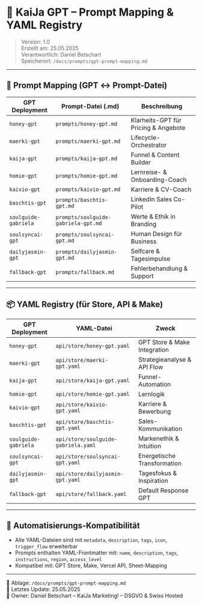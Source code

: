 # 🧠 KaiJa GPT – Prompt Mapping & YAML Registry

> Version: 1.0  
> Erstellt am: 25.05.2025  
> Verantwortlich: Daniel Betschart  
> Speicherort: `/docs/prompts/gpt-prompt-mapping.md`

---

## 🧠 Prompt Mapping (GPT ↔ Prompt-Datei)

| GPT Deployment        | Prompt-Datei (.md)                   | Beschreibung                          |
|-----------------------|--------------------------------------|---------------------------------------|
| `honey-gpt`           | `prompts/honey-gpt.md`              | Klarheits-GPT für Pricing & Angebote |
| `maerki-gpt`          | `prompts/maerki-gpt.md`             | Lifecycle-Orchestrator               |
| `kaija-gpt`           | `prompts/kaija-gpt.md`              | Funnel & Content Builder             |
| `homie-gpt`           | `prompts/homie-gpt.md`              | Lernreise- & Onboarding-Coach        |
| `kaivio-gpt`          | `prompts/kaivio-gpt.md`             | Karriere & CV-Coach                  |
| `baschtis-gpt`         | `prompts/baschtis-gpt.md`            | LinkedIn Sales Co-Pilot              |
| `soulguide-gabriela`  | `prompts/soulguide-gabriela-gpt.md` | Werte & Ethik in Branding            |
| `soulsyncai-gpt`      | `prompts/soulsyncai-gpt.md`         | Human Design für Business            |
| `dailyjasmin-gpt`     | `prompts/dailyjasmin-gpt.md`        | Selfcare & Tagesimpulse              |
| `fallback-gpt`        | `prompts/fallback.md`               | Fehlerbehandlung & Support           |

---

## 📦 YAML Registry (für Store, API & Make)

| GPT Deployment        | YAML-Datei                          | Zweck                            |
|-----------------------|-------------------------------------|----------------------------------|
| `honey-gpt`           | `api/store/honey-gpt.yaml`          | GPT Store & Make Integration     |
| `maerki-gpt`          | `api/store/maerki-gpt.yaml`         | Strategieanalyse & API Flow      |
| `kaija-gpt`           | `api/store/kaija-gpt.yaml`          | Funnel-Automation                |
| `homie-gpt`           | `api/store/homie-gpt.yaml`          | Lernlogik                        |
| `kaivio-gpt`          | `api/store/kaivio-gpt.yaml`         | Karriere & Bewerbung             |
| `baschtis-gpt`         | `api/store/baschtis-gpt.yaml`        | Sales-Kommunikation              |
| `soulguide-gabriela`  | `api/store/soulguide-gabriela.yaml` | Markenethik & Intuition          |
| `soulsyncai-gpt`      | `api/store/soulsyncai-gpt.yaml`     | Energetische Transformation       |
| `dailyjasmin-gpt`     | `api/store/dailyjasmin-gpt.yaml`    | Tagesfokus & Inspiration         |
| `fallback-gpt`        | `api/store/fallback.yaml`           | Default Response GPT             |

---

## 🔁 Automatisierungs-Kompatibilität

- Alle YAML-Dateien sind mit `metadata`, `description`, `tags`, `icon`, `trigger_flow` erweiterbar
- Prompts enthalten YAML-Frontmatter mit: `name`, `description`, `tags`, `instructions`, `region`, `access_level`
- Kompatibel mit: GPT Store, Make, Vercel API, Sheet-Mapping

---

📁 Ablage: `/docs/prompts/gpt-prompt-mapping.md`  
📄 Letztes Update: 25.05.2025  
🔐 Owner: Daniel Betschart – KaiJa Marketing! – DSGVO & Swiss Hosted
